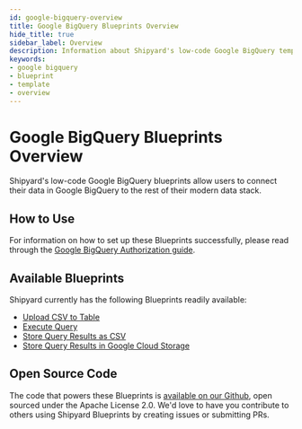 ```yaml
---
id: google-bigquery-overview
title: Google BigQuery Blueprints Overview
hide_title: true
sidebar_label: Overview
description: Information about Shipyard's low-code Google BigQuery templates.
keywords:
- google bigquery
- blueprint
- template
- overview
---
```


# Google BigQuery Blueprints Overview

Shipyard's low-code Google BigQuery blueprints allow users to connect their data in Google BigQuery to the rest of their modern data stack.

## How to Use
For information on how to set up these Blueprints successfully, please read through the [Google BigQuery Authorization guide](google-bigquery-authorization.md).

## Available Blueprints
Shipyard currently has the following Blueprints readily available: 
- [Upload CSV to Table](google-bigquery-upload-csv-to-table.md)
- [Execute Query](google-bigquery-execute-query.md)
- [Store Query Results as CSV](google-bigquery-store-query-results-as-csv.md)
- [Store Query Results in Google Cloud Storage](google-bigquery-store-query-results-in-google-cloud-storage.md)

## Open Source Code
The code that powers these Blueprints is [available on our Github](https://www.shipyardapp.com/docs/blueprint-library/google-bigquery), open sourced under the Apache License 2.0. We'd love to have you contribute to others using Shipyard Blueprints by creating issues or submitting PRs.

